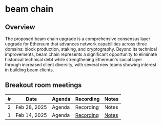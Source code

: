 # beam chain

## Overview
The proposed beam chain upgrade is a comprehensive consensus layer upgrade for Ethereum that advances network capabilities across three domains: block production, staking, and cryptography. Beyond its technical improvements, beam chain represents a significant opportunity to eliminate historical technical debt while strengthening Ethereum's social layer through increased client diversity, with several new teams showing interest in building beam clients.



## Breakout room meetings

| # | Date | Agenda | Recording | Notes |
| -- | --| -- | -- | -- |
|2| Feb 28, 2025 | Agenda | Recording | Notes |
|1| Feb 14, 2025 | Agenda | [Recording](https://youtu.be/sSx6juIu4AI?si=vUL9ZQEpFnkymcm) | [Notes](https://github.com/ethereum/pm/blob/master/Breakout-Room-Meetings/beam-chain/Meeting%01.md) |
